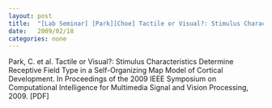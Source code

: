 ```yaml
---
layout: post
title:  "[Lab Seminar] [Park][Choe] Tactile or Visual?: Stimulus Characteristics Determine Receptive Field Type in a Self-Organizing Map Model of Cortical Development"
date:   2009/02/18
categories: none
---
```








Park, C. et al. Tactile or Visual?: Stimulus Characteristics Determine Receptive Field Type in a Self-Organizing Map Model of Cortical Development. In Proceedings of the 2009 IEEE Symposium on Computational Intelligence for Multimedia Signal and Vision Processing, 2009. [PDF]





 

